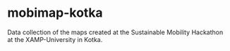 # mobimap-kotka
Data collection of the maps created at the Sustainable Mobility Hackathon at the XAMP-University in Kotka.
